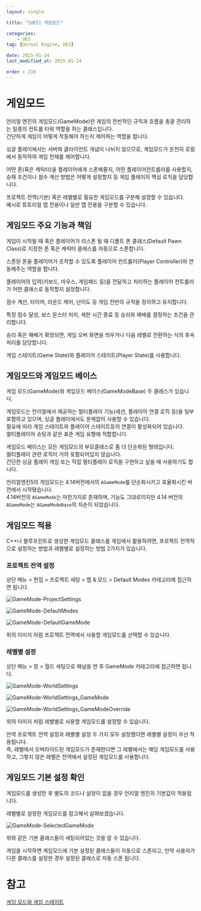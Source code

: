 ```yaml
---
layout: single

title: "[UE5] 게임모드"

categories:
    - UE5
tag: [Unreal Engine, UE5]

date: 2025-01-24
last_modified_at: 2025-01-24

order : 210
---
```


# 게임모드

언리얼 엔진의 게임모드(GameMode)란 게임의 전반적인 규칙과 흐름을 총괄 관리하는 일종의 컨트롤 타워 역할을 하는 클래스입니다.  
간단하게 게임이 어떻게 작동해야 하는지 제어하는 역할을 합니다.

싱글 플레이에서는 서버와 클라이언트 개념이 나뉘지 않으므로, 게임모드가 온전히 로컬에서 동작하여 게임 전체를 제어합니다.

어떤 폰(혹은 캐릭터)을 플레이어에게 스폰해줄지, 어떤 플레이어컨트롤러를 사용할지, 승패 조건이나 점수 계산 방법은 어떻게 설정할지 등 게임 플레이의 핵심 로직을 담당합니다.

프로젝트 전역(기본) 혹은 레벨별로 필요한 게임모드를 구분해 설정할 수 있습니다.  
예시로 튜토리얼 맵 전용이나 일반 맵 전용을 구분할 수 있습니다.

## 게임모드 주요 기능과 책임

게임이 시작될 때 혹은 플레이어가 리스폰 될 때 디폴트 폰 클래스(Default Pawn Class)로 지정한 폰 혹은 캐릭터 클래스를 자동으로 스폰합니다.

스폰된 폰을 플레이어가 조작할 수 있도록 플레이어 컨트롤러(Player Controller)와 연동해주는 역할을 합니다.

플레이어의 입력(키보드, 마우스, 게임패드 등)을 전달하고 처리하는 플레이어 컨트롤러가 어떤 클래스로 동작할지 설정합니다.

점수 계산, 타이머, 라운드 제어, 난이도 등 게임 전반의 규칙을 정의하고 유지합니다.

특정 점수 달성, 보스 몬스터 처치, 제한 시간 종료 등 승리와 패배를 결정하는 조건을 관리합니다.

승리 혹은 패배가 확정되면, 게임 오버 화면을 띄우거나 다음 레벨로 전환하는 식의 후속 처리를 담당합니다.

게임 스테이트(Game State)와 플레이어 스테이트(Player State)를 사용합니다.

## 게임모드와 게임모드 베이스

게임 모드(GameMode)와 게임모드 베이스(GameModeBase) 두 클래스가 있습니다.

게임모드는 언리얼에서 제공하는 멀티플레이 기능(세션, 플레이어 연결 로직 등)을 일부 포함하고 있으며, 싱글 플레이에서도 문제없이 사용할 수 있습니다.  
필요에 따라 게임 스테이트와 플레이어 스테이트등의 연결이 활성화되어 있습니다.  
멀티플레이어 슈팅과 같은 표준 게임 유형에 적합합니다.

게임모드 베이스는 모든 게임모드의 부모클래스로 좀 더 단순화된 형태입니다.  
멀티플레이 관련 로직이 거의 포함되어있지 않습니다.  
간단한 싱글 플레이 게임 또는 직접 멀티플레이 로직을 구현하고 싶을 때 사용하기도 합니다.

언리얼엔진5의 게임모드는 4.14버전에서의 `AGameMode`를 단순화시키고 효율화시킨 버전에서 시작됐습니다.  
4.14버전의 `AGameMode`는 마찬가지로 존재하며, 기능도 그대로이지만 4.14 버전의 `AGameMode`는 `AGameModeBase`의 자손이 되었습니다.

## 게임모드 적용

C++나 블루프린트로 생성한 게임모드 클래스를 게임에서 활용하려면, 프로젝트 전역적으로 설정하는 방법과 레벨별로 설정하는 방법 2가지가 있습니다.

### 프로젝트 전역 설정

상단 메뉴 > 편집 > 프로젝트 세팅 > 맵 & 모드 > Default Modes 카테고리에 접근하면 됩니다.

![GameMode-ProjectSettings]({{site.url}}/images/Unreal/ue5/2025-01-24-GameMode/GameMode-ProjectSettings.PNG)

![GameMode-DefaultModes]({{site.url}}/images/Unreal/ue5/2025-01-24-GameMode/GameMode-DefaultModes.PNG)

![GameMode-DefaultGameMode]({{site.url}}/images/Unreal/ue5/2025-01-24-GameMode/GameMode-DefaultGameMode.PNG)

위의 이미지 처럼 프로젝트 전역에서 사용할 게임모드를 선택할 수 있습니다.

### 레벨별 설정

상단 메뉴 > 창 > 월드 세팅으로 패널을 연 후 GameMode 카테고리에 접근하면 됩니다.

![GameMode-WorldSettings]({{site.url}}/images/Unreal/ue5/2025-01-24-GameMode/GameMode-WorldSettings.PNG)

![GameMode-WorldSettings_GameMode]({{site.url}}/images/Unreal/ue5/2025-01-24-GameMode/GameMode-WorldSettings_GameMode.PNG)

![GameMode-WorldSettings_GameModeOverride]({{site.url}}/images/Unreal/ue5/2025-01-24-GameMode/GameMode-WorldSettings_GameModeOverride.PNG)

위의 이미지 처럼 레벨별로 사용할 게임모드를 설정할 수 있습니다.

만약 프로젝트 전역 설정과 레벨별 설정 두 가지 모두 설정했다면 레벨별 설정이 우선 적용됩니다.  
즉, 레벨에서 오버라이드된 게임모드가 존재한다면 그 레벨에서는 해당 게임모드를 사용하고, 그렇지 않은 레벨은 전역에서 설정된 게임모드를 사용합니다.

## 게임모드 기본 설정 확인

게임모드를 생성한 후 별도의 코드나 설정이 없을 경우 언리얼 엔진의 기본값이 적용됩니다.

레벨별로 설정한 게임모드를 참고해서 살펴보겠습니다.

![GameMode-SelectedGameMode]({{site.url}}/images/Unreal/ue5/2025-01-24-GameMode/GameMode-SelectedGameMode.PNG)

위와 같은 기본 클래스들이 세팅되어있는 것을 알 수 있습니다.

게임을 시작하면 게임모드에 기본 설정된 클래스들이 자동으로 스폰되고, 만약 사용자가 다른 클래스를 설정한 경우 설정된 클래스로 자동 스폰 됩니다.

# 참고

[게임 모드와 게임 스테이트](https://dev.epicgames.com/documentation/ko-kr/unreal-engine/game-mode-and-game-state-in-unreal-engine)